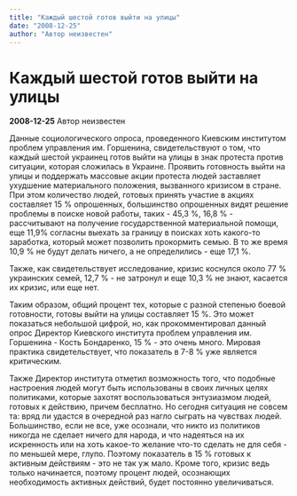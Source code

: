 ```yaml
---
title: "Каждый шестой готов выйти на улицы"
date: "2008-12-25"
author: "Автор неизвестен"
---
```


# Каждый шестой готов выйти на улицы

**2008-12-25** Автор неизвестен

Данные социологического опроса, проведенного Киевским институтом проблем управления им. Горшенина, свидетельствуют о том, что каждый шестой украинец готов выйти на улицы в знак протеста против ситуации, которая сложилась в Украине. Проявить готовность выйти на улицы и поддержать массовые акции протеста людей заставляет ухудшение материального положения, вызванного кризисом в стране. При этом количество людей, готовых принять участие в акциях составляет 15 % опрошенных, большинство опрошенных видят решение проблемы в поиске новой работы, таких - 45,3 %, 16,8 % - рассчитывают на получение государственной материальной помощи, еще 11,9% согласны выехать за границу в поисках хоть какого-то заработка, который может позволить прокормить семью. В то же время 10,9 % не будут делать ничего, а не определились - еще 17,1 %.

Также, как свидетельствует исследование, кризис коснулся около 77 % украинских семей, 12,7 % - не затронул и еще 10,3 % не знают, касается их кризис, или еще нет.

Таким образом, общий процент тех, которые с разной степенью боевой готовности, готовы выйти на улицы составляет 15 %. Это может показаться небольшой цифрой, но, как прокомментировал данный опрос Директор Киевского института проблем управления им. Горшенина - Кость Бондаренко, 15 % - это очень много. Мировая практика свидетельствует, что показатель в 7-8 % уже является критическим.

Также Директор института отметил возможность того, что подобные настроения людей могут быть использованы в своих личных целях политиками, которые захотят воспользоваться энтузиазмом людей, готовых к действию, причем бесплатно. Но сегодня ситуация не совсем та: вряд ли удастся в очередной раз нагло сыграть на чувствах людей. Большинство, если не все, уже осознали, что никто из политиков никогда не сделает ничего для народа, и что надеяться на их искренность или на хоть какое-то желание что-то сделать не для себя - по меньшей мере, глупо. Поэтому показатель в 15 % готовых к активным действиям - это не так уж мало. Кроме того, кризис ведь только начинается, поэтому процент людей, осознающих необходимость активных действий, будет постоянно увеличиваться.